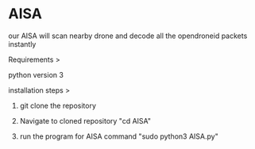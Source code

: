 # AISA

our AISA will scan nearby drone and decode all the opendroneid packets instantly

Requirements >

python version 3 

installation steps >

1. git clone the repository 

2. Navigate to cloned repository "cd AISA"

3. run the program for AISA  command "sudo python3 AISA.py"